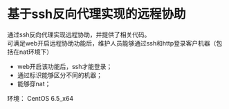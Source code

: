 # 基于ssh反向代理实现的远程协助

通过ssh反向代理实现远程协助，并提供了相关代码。    		
可满足web开启远程协助功能后，维护人员能够通过ssh和http登录客户机器（包括在nat环境下）			
* web开启该功能后，ssh才能登录；     			
* 通过标识能够区分不同的机器；     		
* 能够穿nat；		

环境：
CentOS 6.5_x64
